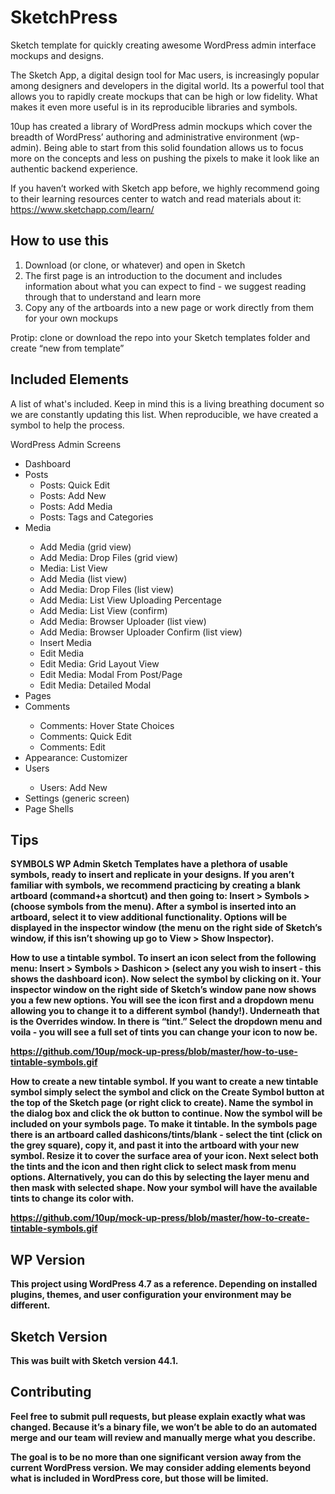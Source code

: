 # SketchPress #

Sketch template for quickly creating awesome WordPress admin interface mockups and designs.

The Sketch App, a digital design tool for Mac users, is increasingly popular among designers and developers in the digital world. Its a powerful tool that allows you to rapidly create mockups that can be high or low fidelity. What makes it even more useful is in its reproducible libraries and symbols.

10up has created a library of WordPress admin mockups which cover the breadth of WordPress’ authoring and administrative environment (wp-admin). Being able to start from this solid foundation allows us to focus more on the concepts and less on pushing the pixels to make it look like an authentic backend experience.  

If you haven’t worked with Sketch app before, we highly recommend going to their learning resources center to watch and read materials about it: https://www.sketchapp.com/learn/

## How to use this ##

1. Download (or clone, or whatever) and open in Sketch
2. The first page is an introduction to the document and includes information about what you can expect to find - we suggest reading through that to understand and learn more
3. Copy any of the artboards into a new page or work directly from them for your own mockups

Protip: clone or download the repo into your Sketch templates folder and create “new from template”

## Included Elements ##

A list of what's included. Keep in mind this is a living breathing document so we are constantly updating this list. When reproducible, we have created a symbol to help the process.

WordPress Admin Screens

<ul>
  <li>Dashboard</li>
  <li>Posts
    <ul>
      <li>Posts: Quick Edit</li>
      <li>Posts: Add New</li>
      <li>Posts: Add Media</li>
      <li>Posts: Tags and Categories</li>
    </ul>
  </li>
  <li>Media</li>
      <ul>
      <li>Add Media (grid view)</li>
      <li>Add Media: Drop Files (grid view)</li>
      <li>Media: List View</li>
      <li>Add Media (list view)</li>
      <li>Add Media: Drop Files (list view)</li>
      <li>Add Media: List View Uploading Percentage</li>
      <li>Add Media: List View (confirm)</li>
      <li>Add Media: Browser Uploader (list view)</li>
      <li>Add Media: Browser Uploader Confirm (list view)</li>
      <li>Insert Media</li>
      <li> Edit Media</li>
      <li>Edit Media: Grid Layout View</li>
      <li>Edit Media: Modal From Post/Page</li>
      <li>Edit Media: Detailed Modal</li>
     </ul>
  <li>Pages</li>
  <li>Comments</li>
      <ul>
      <li>Comments: Hover State Choices</li>
      <li>Comments: Quick Edit</li>
      <li>Comments: Edit</li>
     </ul>
 <li>Appearance: Customizer</li>
 <li>Users</li>
  <ul>
      <li>Users: Add New</li>
     </ul>
  <li>Settings (generic screen)</li>
  <li>Page Shells</li>
 </ul>

 ## Tips ##

<b>SYMBOLS<b>
 WP Admin Sketch Templates have a plethora of usable symbols, ready to insert and replicate in your designs. If you aren’t familiar with symbols, we recommend practicing by creating a blank artboard (command+a shortcut) and then going to: Insert > Symbols > (choose symbols from the menu). After a symbol is inserted into an artboard, select it to view additional functionality. Options will be displayed in the inspector window (the menu on the right side of Sketch’s window, if this isn’t showing up go to View > Show Inspector).

 How to use a tintable symbol.
 To insert an icon select from the following menu: Insert > Symbols > Dashicon > (select any you wish to insert - this shows the dashboard icon). Now select the symbol by clicking on it. Your inspector window on the right side of Sketch’s window pane now shows you a few new options. You will see the icon first and a dropdown menu allowing you to change it to a different symbol (handy!). Underneath that is the Overrides window. In there is “tint.” Select the dropdown menu and voila - you will see a full set of tints you can change your icon to now be.

 https://github.com/10up/mock-up-press/blob/master/how-to-use-tintable-symbols.gif

 How to create a new tintable symbol.
 If you want to create a new tintable symbol simply select the symbol and click on the Create Symbol button at the top of the Sketch page (or right click to create). Name the symbol in the dialog box and click the ok button to continue. Now the symbol will be included on your symbols page. To make it tintable. In the symbols page there is an artboard called dashicons/tints/blank - select the tint (click on the grey square), copy it, and past it into the artboard with your new symbol. Resize it to cover the surface area of your icon. Next select both the tints and the icon and then right click to select mask from menu options. Alternatively, you can do this by selecting the layer menu and then mask with selected shape. Now your symbol will have the available tints to change its color with.  

 https://github.com/10up/mock-up-press/blob/master/how-to-create-tintable-symbols.gif

## WP Version ##

This project using WordPress 4.7 as a reference. Depending on installed plugins, themes, and user configuration your environment may be different.

## Sketch Version ##

This was built with Sketch version 44.1.

## Contributing ##

Feel free to submit pull requests, but please explain exactly what was changed. Because it’s a binary file, we won’t be able to do an automated merge and our team will review and manually merge what you describe.

The goal is to be no more than one significant version away from the current WordPress version. We may consider adding elements beyond what is included in WordPress core, but those will be limited.
